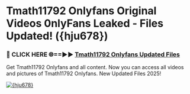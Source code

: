 # Tmath11792 Onlyfans Original Videos 0nlyFans Leaked - Files Updated! ({hju678})

<h3>🔴 CLICK HERE 🌐==►► <a href="https://tinyurl.com/ms9xzufz" rel="nofollow">Tmath11792 Onlyfans Updated Files</a></h3>

Get Tmath11792 Onlyfans and all content. Now you can access all videos and pictures of Tmath11792 Onlyfans. New Updated Files 2025!

[![{hju678}](https://i.imgur.com/PQ7UWWw.gif)](https://tinyurl.com/ms9xzufz)